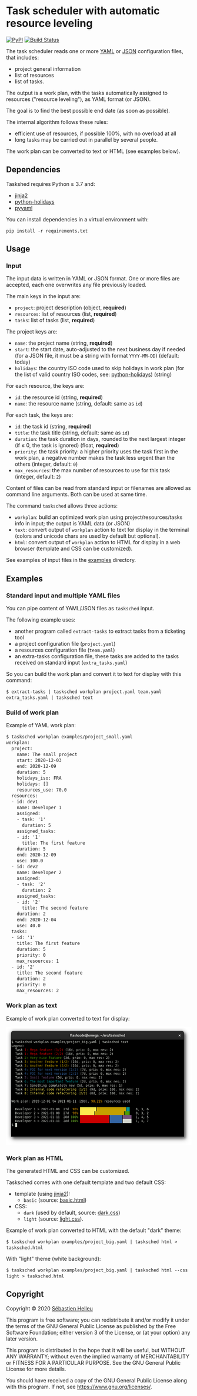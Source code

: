 # Task scheduler with automatic resource leveling

[![PyPI](https://img.shields.io/pypi/v/tasksched.svg)](https://pypi.org/project/tasksched/)
[![Build Status](https://github.com/tasksched/tasksched/workflows/CI/badge.svg)](https://github.com/tasksched/tasksched/actions?query=workflow%3A%22CI%22)

The task scheduler reads one or more [YAML](https://yaml.org/spec/) or [JSON](https://tools.ietf.org/html/rfc8259)
configuration files, that includes:

- project general information
- list of resources
- list of tasks.

The output is a work plan, with the tasks automatically assigned to resources
("resource leveling"), as YAML format (or JSON).

The goal is to find the best possible end date (as soon as possible).

The internal algorithm follows these rules:

- efficient use of resources, if possible 100%, with no overload at all
- long tasks may be carried out in parallel by several people.

The work plan can be converted to text or HTML (see examples below).

## Dependencies

Taskshed requires Python ≥ 3.7 and:

- [jinja2](https://pypi.org/project/Jinja2/)
- [python-holidays](https://pypi.org/project/holidays/)
- [pyyaml](https://pypi.org/project/PyYAML/)

You can install dependencies in a virtual environment with:

```
pip install -r requirements.txt
```

## Usage

### Input

The input data is written in YAML or JSON format.
One or more files are accepted, each one overwrites any file previously loaded.

The main keys in the input are:

- `project`: project description (object, **required**)
- `resources`: list of resources (list, **required**)
- `tasks`: list of tasks (list, **required**)

The project keys are:

- `name`: the project name (string, **required**)
- `start`: the start date, auto-adjusted to the next business day if needed (for a JSON file, it must be a string with format `YYYY-MM-DD`) (default: today)
- `holidays`: the country ISO code used to skip holidays in work plan (for the list of valid country ISO codes, see: [python-holidays](https://pypi.org/project/holidays/)) (string)

For each resource, the keys are:

- `id`: the resource id (string, **required**)
- `name`: the resource name (string, default: same as `id`)

For each task, the keys are:

- `id`: the task id (string, **required**)
- `title`: the task title (string, default: same as `id`)
- `duration`: the task duration in days, rounded to the next largest integer (if ≤ 0, the task is ignored) (float, **required**)
- `priority`: the task priority: a higher priority uses the task first in the work plan, a negative number makes the task less urgent than the others (integer, default: `0`)
- `max_resources`: the max number of resources to use for this task (integer, default: `2`)

Content of files can be read from standard input or filenames are allowed as
command line arguments. Both can be used at same time.

The command `tasksched` allows three actions:

- `workplan`: build an optimized work plan using project/resources/tasks info
  in input; the output is YAML data (or JSON)
- `text`: convert output of `workplan` action to text for display in the terminal
  (colors and unicode chars are used by default but optional).
- `html`: convert output of `workplan` action to HTML for display in a web browser
  (template and CSS can be customized).

See examples of input files in the [examples](examples/) directory.

## Examples

### Standard input and multiple YAML files

You can pipe content of YAML/JSON files as `tasksched` input.

The following example uses:

- another program called `extract-tasks` to extract tasks from a ticketing tool
- a project configuration file (`project.yaml`)
- a resources configuration file (`team.yaml`)
- an extra-tasks configuration file, these tasks are added to the tasks received
  on standard input (`extra_tasks.yaml`)

So you can build the work plan and convert it to text for display with this command:

```
$ extract-tasks | tasksched workplan project.yaml team.yaml extra_tasks.yaml | tasksched text
```

### Build of work plan

Example of YAML work plan:

```
$ tasksched workplan examples/project_small.yaml
workplan:
  project:
    name: The small project
    start: 2020-12-03
    end: 2020-12-09
    duration: 5
    holidays_iso: FRA
    holidays: []
    resources_use: 70.0
  resources:
  - id: dev1
    name: Developer 1
    assigned:
    - task: '1'
      duration: 5
    assigned_tasks:
    - id: '1'
      title: The first feature
    duration: 5
    end: 2020-12-09
    use: 100.0
  - id: dev2
    name: Developer 2
    assigned:
    - task: '2'
      duration: 2
    assigned_tasks:
    - id: '2'
      title: The second feature
    duration: 2
    end: 2020-12-04
    use: 40.0
  tasks:
  - id: '1'
    title: The first feature
    duration: 5
    priority: 0
    max_resources: 1
  - id: '2'
    title: The second feature
    duration: 2
    priority: 0
    max_resources: 2
```

### Work plan as text

Example of work plan converted to text for display:

![Tasksched](examples/tasksched.png)

### Work plan as HTML

The generated HTML and CSS can be customized.

Tasksched comes with one default template and two default CSS:

- template (using [jinja2](https://pypi.org/project/Jinja2/)):
  - `basic` (source: [basic.html](tasksched/data/html/basic.html))
- CSS:
  - `dark` (used by default, source: [dark.css](tasksched/data/css/dark.css))
  - `light` (source: [light.css](tasksched/data/css/light.css)).

Example of work plan converted to HTML with the default "dark" theme:

```
$ tasksched workplan examples/project_big.yaml | tasksched html > tasksched.html
```

With "light" theme (white background):

```
$ tasksched workplan examples/project_big.yaml | tasksched html --css light > tasksched.html
```

## Copyright

Copyright © 2020 [Sébastien Helleu](https://github.com/flashcode)

This program is free software; you can redistribute it and/or modify
it under the terms of the GNU General Public License as published by
the Free Software Foundation; either version 3 of the License, or
(at your option) any later version.

This program is distributed in the hope that it will be useful,
but WITHOUT ANY WARRANTY; without even the implied warranty of
MERCHANTABILITY or FITNESS FOR A PARTICULAR PURPOSE.  See the
GNU General Public License for more details.

You should have received a copy of the GNU General Public License
along with this program.  If not, see <https://www.gnu.org/licenses/>.
